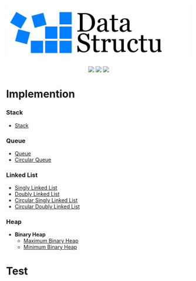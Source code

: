 <div align="center">
    <img src="/.resources/thumbnail.svg"/>
</div>

<p align="center">
    <img src="https://img.shields.io/badge/CMake-064F8C.svg?&style=for-the-badge&logo=CMake&logoColor=white"/>
    <img src="https://img.shields.io/badge/C++-3178C6.svg?&style=for-the-badge&logo=Cplusplus&logoColor=white"/>
    <img src="https://img.shields.io/badge/Git-F05032.svg?&style=for-the-badge&logo=Git&logoColor=white"/>
</p>

# Implemention

### Stack

- [Stack](./source/stack/)

### Queue

- [Queue](./source/queue/queue/)
- [Circular Queue](./source/queue/circular_queue/)

### Linked List

- [Singly Linked List](./source/linked_list/singly_linked_list/)
- [Doubly Linked List](./source/linked_list/doubly_linked_list/)
- [Circular Singly Linked List](./source/linked_list/circular_singly_linked_list/)
- [Circular Doubly Linked List](./source/linked_list/circular_doubly_linked_list/)

### Heap

- **Binary Heap**
  - [Maximum Binary Heap](./source/heap/binary_heap/maximum_binary_heap/)
  - [Minimum Binary Heap](./source/heap/binary_heap/minimum_binary_heap/)

# Test


